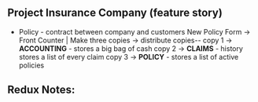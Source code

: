 ## Project Insurance Company (feature story)
- Policy - contract between company and customers
     New Policy Form -> Front Counter | Make three copies -> distribute copies--
            copy 1 -> **ACCOUNTING** - stores a big bag of cash
            copy 2 -> **CLAIMS** - history stores a list of every claim
            copy 3 -> **POLICY** - stores a list of active policies

## Redux Notes:

